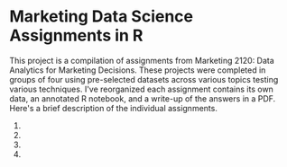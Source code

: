 # Marketing Data Science Assignments in R

This project is a compilation of assignments from Marketing 2120: Data Analytics for Marketing Decisions. These projects were completed in groups of four using pre-selected datasets across various topics testing various techniques. I've reorganized each assignment contains its own data, an annotated R notebook, and a write-up of the answers in a PDF. Here's a brief description of the individual assignments.


1.
2.
3.
4.
